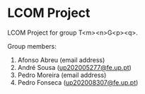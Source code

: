 # LCOM Project

LCOM Project for group T&lt;m&gt;&lt;n&gt;G&lt;p&gt;&lt;q&gt;.

Group members:

1. Afonso Abreu (email address)
2. André Sousa (up202005277@fe.up.pt)
3. Pedro Moreira (email address)
4. Pedro Fonseca (up202008307@fe.up.pt)
